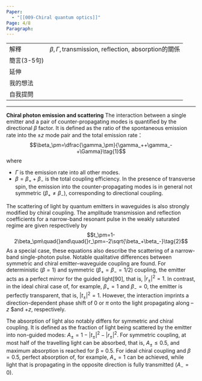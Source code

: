 ```yaml
---
Paper:
  - "[[009-Chiral quantum optics]]"
Page: 4/8
Paragraph:
---
```


|          |                                                                 |
| -------- | --------------------------------------------------------------- |
| 解釋       | $\beta, \Gamma, \text{transmission, reflection, absorption}$的關係 |
| 簡言(3-5句) |                                                                 |
| 延伸       |                                                                 |
| 我的想法     |                                                                 |
| 自我提問     |                                                                 |

---
**Chiral photon emission and  scattering**
The interaction between a single emitter and a pair of counter-propagating modes is quantified by the directional $β$ factor. It is defined as the ratio of the spontaneous emission rate into the $±z$  mode pair and the total emission rate：
$$\beta_\pm=\dfrac{\gamma_\pm}{\gamma_++\gamma_-+\Gamma}\tag{1}$$
where
- $Γ$ is the emission rate into all other modes.
- $β =  β_+ +  β_−$ is the total coupling efficiency.
 In the presence of transverse spin, the emission into the counter-propagating modes is in general not symmetric ($β_+≠  β_−$), corresponding to directional coupling.

The scattering of light by quantum emitters in waveguides is also strongly modified by chiral coupling. The amplitude transmission and reflection coefficients for a narrow-band resonant pulse in the weakly saturated regime are given respectively by
$$t_\pm=1-2\beta_\pm\quad{}and\quad{}r_\pm=-2\sqrt{\beta_+\beta_-}\tag{2}$$
As a special case, these equations also describe the scattering of a narrow-band single-photon pulse. Notable qualitative differences between symmetric and chiral emitter–waveguide coupling are found. For deterministic ($β =  1$) and symmetric ($β_+ =  β_− =  1/2$) coupling, the emitter acts as a perfect mirror for the guided light[90], that is, $| r_±|^ 2=1$. In contrast, in the ideal chiral case of, for example, $β_+ =  1$ and $β_− =  0$, the emitter is perfectly transparent, that is, $| t_±|^ 2 =  1$. However, the interaction imprints a direction-dependent phase shift of $0$ or $π$ onto the light propagating along $–z$ $and $+ z$, respectively.

The absorption of light also notably differs for symmetric and chiral coupling. It is defined as the fraction of light being scattered by the emitter into non-guided modes: $A_± =  1 −  | t_±|^ 2 −  | r_±| ^2$. For symmetric coupling, at most half of the travelling light can be absorbed, that is, $A_± ≤  0.5$, and maximum absorption is reached for β =  0.5. For ideal chiral coupling and $β =  0.5$, perfect absorption of, for example, $A_+ =  1$ can be achieved, while light that is propagating in the opposite direction is fully transmitted ($A_− =  0$).